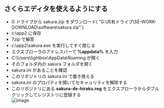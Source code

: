 ## さくらエディタを使えるようにする
- G ドライブから sakura.zip をダウンロード( "G:\共有ドライブ\SE-WORK-DOWNLOAD\software\sakura.zip" )
- c:\app2 に保存
- 7zip で解答
- c:\app2\sakura.exe を実行してすぐ閉じる
- エクスプローラのアドレスバーで **%appdata%** を入力
- C:\Users\lightbox\AppData\Roaming が開く
- そのフォルダ内の sakura フォルダを開く
- sakura.ini があることを確認
- このリポジトリの sakura.ini で置き換える
- sakura.ini のプロパティを開いてセキャュリティを解除する
- このリポジトリにある **sakura-de-hiraku.reg** をエクスプローラからダブルクリックしてレジストリに登録する\
![image](https://user-images.githubusercontent.com/1501327/163703311-6ddf852d-722d-489c-b93a-31426f7d2bc6.png)

